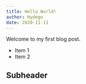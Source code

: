 ```yaml
---
title: Hello World!
author: Hydego
date: 2020-11-11
---
```


Welcome to my first blog post.

- Item 1
- Item 2

## Subheader
